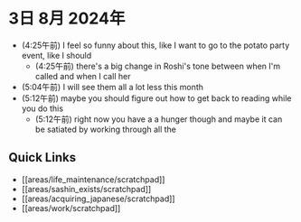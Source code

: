 # 3日 8月 2024年
- (4:25午前) I feel so funny about this, like I want to go to the potato party event, like I should
  - (4:25午前) there's a big change in Roshi's tone between when I'm called and when I call her
- (5:04午前) I will see them all a lot less this month
- (5:12午前) maybe you should figure out how to get back to reading while you do this
  - (5:12午前) right now you have a a hunger though and maybe it can be satiated by working through all the 




 



## Quick Links
- [[areas/life_maintenance/scratchpad]]
- [[areas/sashin_exists/scratchpad]]
- [[areas/acquiring_japanese/scratchpad]]
- [[areas/work/scratchpad]]
